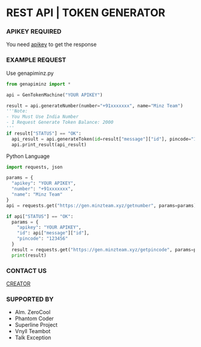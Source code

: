 # REST API | TOKEN GENERATOR

### APIKEY REQUIRED
You need <a href="https://api.minzteam.xyz">apikey</a> to get the response

### EXAMPLE REQUEST
Use genapiminz.py
```python
from genapiminz import *

api = GenTokenMachine("YOUR APIKEY")

result = api.generateNumber(number="+91xxxxxxx", name="Minz Team")
'''Note:
- You Must Use India Number
- 1 Request Generate Token Balance: 2000
'''
if result["STATUS"] == "OK":
  api_result = api.generateToken(id=result["message"]["id"], pincode="123456")
  api.print_result(api_result)
```
Python Language
```python
import requests, json

params = {
  "apikey": "YOUR APIKEY",
  "number": "+91xxxxxxx",
  "name": "Minz Team"
}
api = requests.get("https://gen.minzteam.xyz/getnumber", params=params).json()

if api["STATUS"] == "OK":
  params = {
    "apikey": "YOUR APIKEY",
    "id": api["message"]["id"],
    "pincode": "123456"
  }
  result = requests.get("https://gen.minzteam.xyz/getpincode", params=params).json()
  print(result)
```

### CONTACT US
<a href="https://line.me/ti/p/~visss.">CREATOR</a>

### SUPPORTED BY
* Alm. ZeroCool
* Phantom Coder
* Superline Project
* Vnyll Teambot
* Talk Exception

